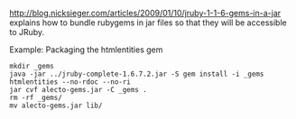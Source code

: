 http://blog.nicksieger.com/articles/2009/01/10/jruby-1-1-6-gems-in-a-jar explains
how to bundle rubygems in jar files so that they will be accessible
to JRuby.

Example: Packaging the htmlentities gem

	mkdir _gems
	java -jar ../jruby-complete-1.6.7.2.jar -S gem install -i _gems htmlentities --no-rdoc --no-ri
	jar cvf alecto-gems.jar -C _gems .
	rm -rf _gems/
	mv alecto-gems.jar lib/


